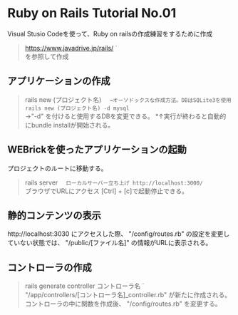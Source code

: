 # Ruby on Rails Tutorial No.01
Visual Stusio Codeを使って、Ruby on railsの作成練習をするために作成
> https://www.javadrive.jp/rails/ `  
を参照して作成

## アプリケーションの作成
>rails new (プロジェクト名) `  
→オーソドックスな作成方法。DBはSQLite3を使用
>rails new (プロジェクト名) -d mysql `  
→"-d" を付けると使用するDBを変更できる。
*↑実行が終わると自動的にbundle installが開始される。

## WEBrickを使ったアプリケーションの起動
プロジェクトのルートに移動する。
>rails server `  
ローカルサーバー立ち上げ
>http://localhost:3000/ `  
ブラウザでURLにアクセス
[Ctrl] + [c]で起動停止できる。

## 静的コンテンツの表示
http://localhost:3030 にアクセスした際、 "/config/routes.rb" の設定を変更していない状態では、 "/public/[ファイル名]" の情報がURLに表示される。

## コントローラの作成
> rails generate controller コントローラ名 `  
"/app/controllers/[コントローラ名]_controller.rb" が新たに作成される。
コントローラの中に関数を作成後、 "/config/routes.rb" を変更する。